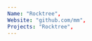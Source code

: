 ```yaml
--- 
Name: "Rocktree", 
Website: "github.com/mm", 
Projects: "Rocktree",
--- 
```

<!--lang:en--> 

<!--lang:es--] 

<!--lang:de--] 

<!--lang:fr--] 

<!--lang:pl--] 

<!--lang:uk--] 

[!--lang:*--> 
